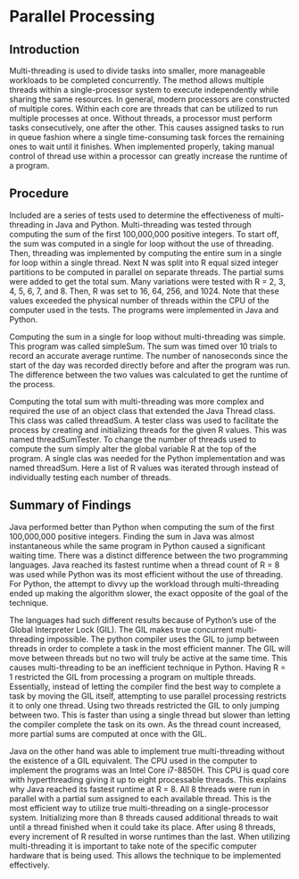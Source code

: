 # Parallel Processing
## Introduction

Multi-threading is used to divide tasks into smaller, more manageable workloads to be completed concurrently. The method allows multiple threads within a single-processor system to execute independently while sharing the same resources. In general, modern processors are constructed of multiple cores. Within each core are threads that can be utilized to run multiple processes at once. Without threads, a processor must perform tasks consecutively, one after the other. This causes assigned tasks to run in queue fashion where a single time-consuming task forces the remaining ones to wait until it finishes. When implemented properly, taking manual control of thread use within a processor can greatly increase the runtime of a program.

## Procedure

Included are a series of tests used to determine the effectiveness of multi-threading in Java and Python. Multi-threading was tested through computing the sum of the first 100,000,000 positive integers. To start off, the sum was computed in a single for loop without the use of threading. Then, threading was implemented by computing the entire sum in a single for loop within a single thread. Next N was split into R equal sized integer partitions to be computed in parallel on separate threads. The partial sums were added to get the total sum. Many variations were tested with R = 2, 3, 4, 5, 6, 7, and 8. Then, R was set to 16, 64, 256, and 1024. Note that these values exceeded the physical number of threads within the CPU of the computer used in the tests. The programs were implemented in Java and Python.

Computing the sum in a single for loop without multi-threading was simple. This program was called simpleSum. The sum was timed over 10 trials to record an accurate average runtime. The number of nanoseconds since the start of the day was recorded directly before and after the program was run. The difference between the two values was calculated to get the runtime of the process.

Computing the total sum with multi-threading was more complex and required the use of an object class that extended the Java Thread class. This class was called threadSum. A tester class was used to facilitate the process by creating and initializing threads for the given R values. This was named threadSumTester. To change the number of threads used to compute the sum simply alter the global variable R at the top of the program. A single clas was needed for the Python implementation and was named threadSum. Here a list of R values was iterated through instead of individually testing each number of threads.

## Summary of Findings

Java performed better than Python when computing the sum of the first 100,000,000 positive integers. Finding the sum in Java was almost instantaneous while the same program in Python caused a significant waiting time. There was a distinct difference between the two programming languages. Java reached its fastest runtime when a thread count of R = 8 was used while Python was its most efficient without the use of threading. For Python, the attempt to divvy up the workload through multi-threading ended up making the algorithm slower, the exact opposite of the goal of the technique. 

The languages had such different results because of Python’s use of the Global Interpreter Lock (GIL). The GIL makes true concurrent multi-threading impossible. The python compiler uses the GIL to jump between threads in order to complete a task in the most efficient manner. The GIL will move between threads but no two will truly be active at the same time. This causes multi-threading to be an inefficient technique in Python. Having R = 1 restricted the GIL from processing a program on multiple threads. Essentially, instead of letting the compiler find the best way to complete a task by moving the GIL itself, attempting to use parallel processing restricts it to only one thread. Using two threads restricted the GIL to only jumping between two. This is faster than using a single thread but slower than letting the compiler complete the task on its own. As the thread count increased, more partial sums are computed at once with the GIL.

Java on the other hand was able to implement true multi-threading without the existence of a GIL equivalent. The CPU used in the computer to implement the programs was an Intel Core i7-8850H. This CPU is quad core with hyperthreading giving it up to eight processable threads. This explains why Java reached its fastest runtime at R = 8. All 8 threads were run in parallel with a partial sum assigned to each available thread. This is the most efficient way to utilize true multi-threading on a single-processor system. Initializing more than 8 threads caused additional threads to wait until a thread finished when it could take its place. After using 8 threads, every increment of R resulted in worse runtimes than the last. When utilizing multi-threading it is important to take note of the specific computer hardware that is being used. This allows the technique to be implemented effectively.

